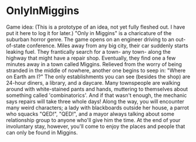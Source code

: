 # OnlyInMiggins
Game idea: (This is a prototype of an idea, not yet fully fleshed out. I have put it here to log it for later.)
"Only in Miggins" is a charicature of the suburban horror genre. The game opens on an engineer driving to an out-of-state conference. Miles away from any big city, their car suddenly starts leaking fuel. They frantically search for a town- any town- along the highway that might have a repair shop. Eventually, they find one a few minutes away in a town called Miggins. Relieved from the worry of being stranded in the middle of nowhere, another one begins to seep in: "Where on Earth am I?" The only establishments you can see (besides the shop) are 24-hour diners, a library, and a daycare. Many townspeople are walking around with white-stained pants and hands, muttering to themselves about something called 'combinatorics'. And if that wasn't enough, the mechanic says repairs will take three whole days! 
Along the way, you will encounter many weird characters; a lady with blackboards outside her house, a parrot who squacks "QED!", "QED!", and a mayor always talking about some relationship group to anyone who'll give him the time. At the end of your involuntary stay, however, you'll come to enjoy the places and people that can only be found in Miggins. 
